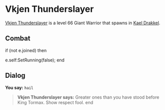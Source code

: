 # Vkjen Thunderslayer



[Vkjen Thunderslayer](/npc/113036) is a level 66 Giant Warrior that spawns in [Kael Drakkel](/zone/113).



## Combat


if (not e.joined) then


e.self:SetRunning(false);
end



## Dialog

**You say:** `hail`



>**Vkjen Thunderslayer says:** Greater ones than you have stood before King Tormax.  Show respect fool.
end